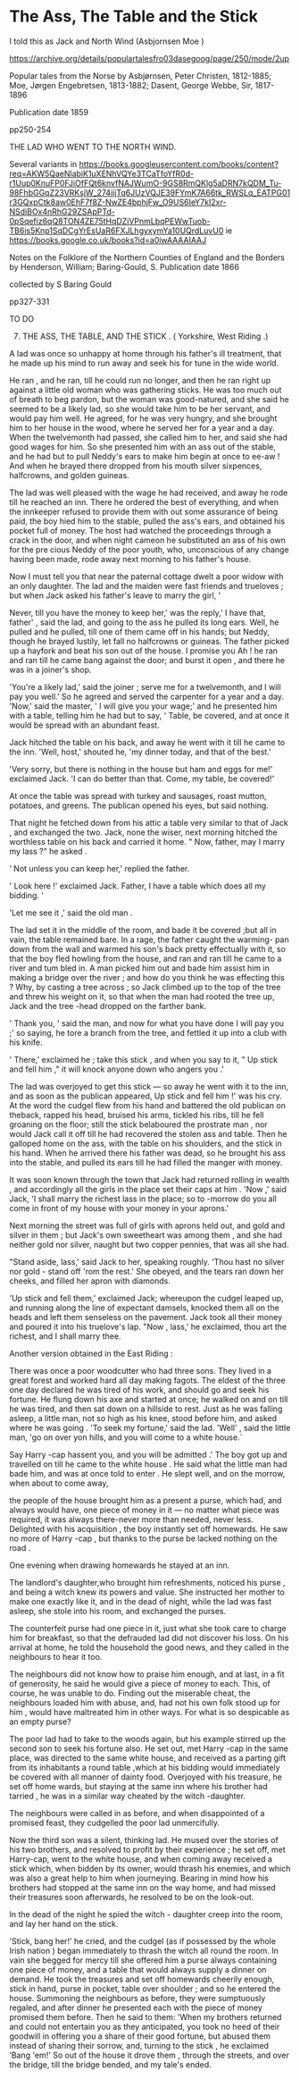 # The Ass, The Table and the Stick

I told this as Jack and North Wind (Asbjornsen Moe )

https://archive.org/details/populartalesfro03dasegoog/page/250/mode/2up

Popular tales from the Norse
by Asbjørnsen, Peter Christen, 1812-1885; Moe, Jørgen Engebretsen, 1813-1882; Dasent, George Webbe, Sir, 1817-1896

Publication date 1859

pp250-254

THE LAD WHO WENT TO THE NORTH WIND.



Several variants in https://books.googleusercontent.com/books/content?req=AKW5QaeNlabiK1uXENhVQYe3TCaTfoYfR0d-r1Uup0KnuFP0FJiOfFQt6knvfNAJWumO-9GS8RmQKlg5aDRN7kQDM_Tu-98FhbGGqZ23VRKsjW_274iijTq6JUzVQJE39FYmK7A66tk_RWSLq_EATPG01r3GQxpCtk8aw0EhF7f8Z-NwZE4bphjFw_O9US6IeY7kI2xr-NSdiBOx4nRhG29ZSApPTd-0pSqefiz6qQ8TON4ZE75tHqDZiVPnmLbqPEWwTuob-TB6is5Knp1SqDCgYrEsUaR6FXJLhgyxymYa10UQrdLuvU0 ie https://books.google.co.uk/books?id=a0iwAAAAIAAJ

Notes on the Folklore of the Northern Counties of England and the Borders
by Henderson, William; Baring-Gould, S.
Publication date 1866

collected by S Baring Gould

pp327-331

TO DO

7. THE ASS, THE TABLE, AND THE STICK .
( Yorkshire, West Riding .)

A lad was once so unhappy at home through his father's ill treatment, that he made up his mind to run away and seek his for tune in the wide world.

He ran , and he ran, till he could run no longer, and then he ran right up against a little old woman who was gathering sticks. He was too much out of breath to beg pardon, but the woman was good-natured, and she said he seemed to be a likely lad, so she would take him to be her servant, and would pay him well. He agreed, for he was very hungry, and she brought him to her house in the wood, where he served her for a year and a day. When the twelvemonth had passed, she called him to her, and said she had good wages for him. So she presented him with an ass out of the stable, and he had but to pull Neddy's ears to make him begin at once to ee-aw ! And when he brayed there dropped from his mouth silver sixpences, halfcrowns, and golden guineas.

The lad was well pleased with the wage he had received, and away he rode till he reached an inn. There he ordered the best of everything, and when the innkeeper refused to provide them with out some assurance of being paid, the boy hied him to the stable, pulled the ass's ears, and obtained his pocket full of money. The host had watched the proceedings through a crack in the door, and when night cameon he substituted an ass of his own for the pre cious Neddy of the poor youth, who, unconscious of any change having been made, rode away next morning to his father's house.

Now I must tell you that near the paternal cottage dwelt a poor widow with an only daughter. The lad and the maiden were fast friends and trueloves ; but when Jack asked his father's leave to marry the girl, '

Never, till you have the money to keep her,' was the reply,' I have that, father' , said the lad, and going to the ass he pulled its long ears. Well, he pulled and he pulled, till one of them came off in his hands; but Neddy, though he brayed lustily, let fall no halfcrowns or guineas. The father picked up a hayfork and beat his son out of the house. I promise you Ah ! he ran and ran till he came bang against the door; and burst it open , and there he was in a joiner's shop.

'You're a likely lad,' said the joiner ; serve me for a twelvemonth, and I will pay you well.' So he agreed and served the carpenter for a year and a day. 'Now,' said the master, ' I will give you your wage;' and he presented him with a table, telling him he had but to say, ' Table, be covered, and at once it would be spread with an abundant feast.

Jack hitched the table on his back, and away he went with it till he came to the inn. 'Well, host,' shouted he, 'my dinner today, and that of the best.'

'Very sorry, but there is nothing in the house but ham and eggs for me!' exclaimed Jack. 'I can do better than that. Come, my table, be covered!'

At once the table was spread with turkey and sausages, roast mutton, potatoes, and greens. The publican opened his eyes, but said nothing.

That night he fetched down from his attic a table very similar to that of Jack , and exchanged the two. Jack, none the wiser, next morning hitched the worthless table on his back and carried it home. " Now, father, may I marry my lass ?" he asked .

‘ Not unless you can keep her,' replied the father.

' Look here !' exclaimed Jack. Father, I have a table which does all my bidding. '

'Let me see it ,' said the old man .

The lad set it in the middle of the room, and bade it be covered ;but all in vain, the table remained bare. In a rage, the father caught the warming- pan down from the wall and warmed his son's back pretty effectually with it, so that the boy fled howling from the house, and ran and ran till he came to a river and tum bled in. A man picked him out and bade him assist him in making a bridge over the river ; and how do you think he was effecting this ? Why, by casting a tree across ; so Jack climbed up to the top of the tree and threw his weight on it, so that when the man had rooted the tree up, Jack and the tree -head dropped on the farther bank.

' Thank you, ' said the man, and now for what you have done I
will pay you ;' so saying, he tore a branch from the tree, and fettled it up into a club with his knife.

' There,' exclaimed he ; take this stick , and when you say to it, " Up stick and fell him ," it will knock anyone down who angers you .'

The lad was overjoyed to get this stick — so away he went with it to the inn, and as soon as the publican appeared, Up stick and fell him !' was his cry. At the word the cudgel flew from his hand and battered the old publican on theback, rapped his head, bruised his arms, tickled his ribs, till he fell groaning on the floor; still the stick belaboured the prostrate man , nor would Jack call it off till he had recovered the stolen ass and table. Then he galloped home on the ass, with the table on his shoulders, and the stick in his hand. When he arrived there his father was dead, so he brought his ass into the stable, and pulled its ears till he had filled the manger with money.

It was soon known through the town that Jack had returned rolling in wealth , and accordingly all the girls in the place set their caps at him . 'Now ,' said Jack, 'I shall marry the richest lass in the place; so to -morrow do you all come in front of my house with your money in your aprons.'

Next morning the street was full of girls with aprons held out, and gold and silver in them ; but Jack's own sweetheart was among them , and she had neither gold nor silver, naught but two copper pennies, that was all she had.

"Stand aside, lass,' said Jack to her, speaking roughly. 'Thou hast no silver nor gold - stand off 'rom the rest.' She obeyed, and the tears ran down her cheeks, and filled her apron with diamonds.

'Up stick and fell them,' exclaimed Jack; whereupon the cudgel leaped up, and running along the line of expectant damsels, knocked them all on the heads and left them senseless on the pavement. Jack took all their money and poured it into his truelove's lap. "Now , lass,' he exclaimed, thou art the richest, and I shall marry thee.

Another version obtained in the East Riding :

There was once a poor woodcutter who had three sons. They lived in a great forest and worked hard all day making fagots. The eldest of the three one day declared he was tired of his work, and should go and seek his fortune. He flung down his axe and started at once; he walked on and on till he was tired, and then sat down on a hillside to rest. Just as he was falling asleep, a little man, not so high as his knee, stood before him, and asked where he was going . 'To seek my fortune,' said the lad. 'Well' , said the little man, 'go on over yon hills, and you will come to a white house.`

Say Harry -cap hassent you, and you will be admitted .' The boy got up and travelled on till he came to the white house . He said what the little man had bade him, and was at once told to enter . He slept well, and on the morrow, when about to come away,

the people of the house brought him as a present a purse, which had, and always would have, one piece of money in it — no matter what piece was required, it was always there-never more than needed, never less. Delighted with his acquisition , the boy instantly set off homewards. He saw no more of Harry -cap , but thanks to the purse be lacked nothing on the road .

One evening when drawing homewards he stayed at an inn.

The landlord's daughter,who brought him refreshments, noticed his purse , and being a witch knew its powers and value. She instructed her mother to make one exactly like it, and in the dead of night, while the lad was fast asleep, she stole into his room, and exchanged the purses.

The counterfeit purse had one piece in it, just what she took care to charge him for breakfast, so that the defrauded lad did not discover his loss. On his arrival at home, he told the household the good news, and they called in the neighbours to hear it too.

The neighbours did not know how to praise him enough, and at last, in a fit of generosity, he said he would give a piece of money to each. This, of course, he was unable to do. Finding out the miserable cheat, the neighbours loaded him with abuse, and, had not his own folk stood up for him , would have maltreated him in other ways. For what is so despicable as an empty purse?

The poor lad had to take to the woods again, but his example stirred up the second son to seek his fortune also. He set out, met Harry -cap in the same place, was directed to the same white house, and received as a parting gift from its inhabitants a round table ,which at his bidding would immediately be covered with all manner of dainty food. Overjoyed with his treasure, he set off home wards, but staying at the same inn where his brother had tarried , he was in a similar way cheated by the witch -daughter.

The neighbours were called in as before, and when disappointed of a promised feast, they cudgelled the poor lad unmercifully.

Now the third son was a silent, thinking lad. He mused over the stories of his two brothers, and resolved to profit by their experience ; he set off, met Harry-cap, went to the white house, and when coming away received a stick which, when bidden by its owner, would thrash his enemies, and which was also a great help to him when journeying. Bearing in mind how his brothers had stopped at the same inn on the way home, and had missed their treasures soon afterwards, he resolved to be on the look-out.

In the dead of the night he spied the witch - daughter creep into the room, and lay her hand on the stick.

'Stick, bang her!' he cried, and the cudgel (as if possessed by the whole Irish nation ) began immediately to thrash the witch all round the room. In vain she begged for mercy till she offered him a purse always containing one piece of money, and a table that would always supply a dinner on demand. He took the treasures and set off homewards cheerily enough, stick in hand, purse in pocket, table over shoulder ; and so he entered the house. Summoning the neighbours as before, they were sumptuously regaled, and after dinner he presented each with the piece of money promised them before. Then he said to them: 'When my brothers returned and could not entertain you as they anticipated, you took no heed of their goodwill in offering you a share of their good fortune, but abused them instead of sharing their sorrow, and, turning to the stick , he exclaimed ‘Bang 'em!' So out of the house it drove them , through the streets, and over the bridge, till the bridge bended, and my tale's ended.
